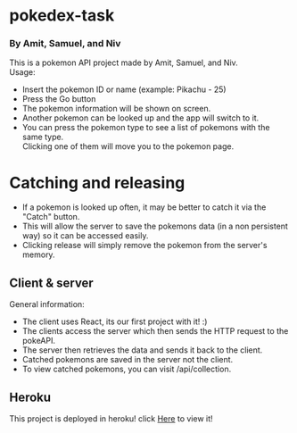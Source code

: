# pokedex-task

### By Amit, Samuel, and Niv

This is a pokemon API project made by Amit, Samuel, and Niv. \
Usage:

- Insert the pokemon ID or name (example: Pikachu - 25)
- Press the Go button
- The pokemon information will be shown on screen.
- Another pokemon can be looked up and the app will switch to it.
- You can press the pokemon type to see a list of pokemons with the same type. \
  Clicking one of them will move you to the pokemon page.

# Catching and releasing

- If a pokemon is looked up often, it may be better to catch it via the "Catch" button.
- This will allow the server to save the pokemons data (in a non persistent way) so it can be accessed easily.
- Clicking release will simply remove the pokemon from the server's memory.

## Client & server

General information:

- The client uses React, its our first project with it! :)
- The clients access the server which then sends the HTTP request to the pokeAPI.
- The server then retrieves the data and sends it back to the client.
- Catched pokemons are saved in the server not the client.
- To view catched pokemons, you can visit /api/collection.

## Heroku

This project is deployed in heroku!
click [Here](https://ancient-castle-75398.herokuapp.com/) to view it!
